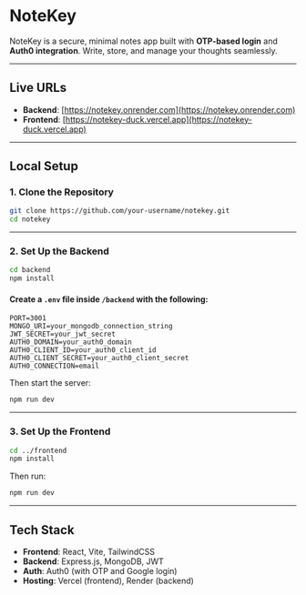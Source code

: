 #  NoteKey

NoteKey is a secure, minimal notes app built with **OTP-based login** and **Auth0 integration**. Write, store, and manage your thoughts seamlessly.

---

## Live URLs

-  **Backend**: [https://notekey.onrender.com](https://notekey.onrender.com)  
-  **Frontend**: [https://notekey-duck.vercel.app](https://notekey-duck.vercel.app)

---

## Local Setup

### 1. **Clone the Repository**

```bash
git clone https://github.com/your-username/notekey.git
cd notekey
```

---

### 2. **Set Up the Backend**

```bash
cd backend
npm install
```

#### Create a `.env` file inside `/backend` with the following:

```env
PORT=3001
MONGO_URI=your_mongodb_connection_string
JWT_SECRET=your_jwt_secret
AUTH0_DOMAIN=your_auth0_domain
AUTH0_CLIENT_ID=your_auth0_client_id
AUTH0_CLIENT_SECRET=your_auth0_client_secret
AUTH0_CONNECTION=email
```

Then start the server:

```bash
npm run dev
```

---

### 3. **Set Up the Frontend**

```bash
cd ../frontend
npm install
```

Then run:

```bash
npm run dev
```

---

## Tech Stack

- **Frontend**: React, Vite, TailwindCSS  
- **Backend**: Express.js, MongoDB, JWT  
- **Auth**: Auth0 (with OTP and Google login)  
- **Hosting**: Vercel (frontend), Render (backend)